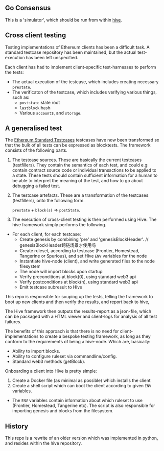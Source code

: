 ## Go Consensus

This is a 'simulator', which should be run from within [hive](https://github.com/ethereum/hive). 

## Cross client testing

Testing implementations of Ethereum clients has been a difficult task. A standard testcase repository has been maintained,
but the actual test-execution has been left unspecified.

Each client has had to implement client-specific test-harnesses to perform the tests:

* The actual execution of the testcase, which includes creating necessary `prestate`.
* The verificaton of the testcase, which includes verifying various things, such as:
  * `poststate` state root
  * `lastblock` hash
  * Various `account`s, and `storage`.

## A generalised test

The [Ethereum Standard Testcases](https://github.com/ethereum/tests) testcases have now been transformed so that the bulk of all tests can be expressed as blocktests. The framework consists
of the following parts.

1. The testcase sources. These are basically the current testcases (testfillers). They contain the semantics of each test,
  and could e.g contain contract source code or individual transactions to be applied to a state. These tests should contain
  sufficient information for a human to be able to interpret the meaning of the test, and how to go about debugging a failed test.

2. The testcase artefacts. These are a transformation of the testcases (testfillers), onto the following form:

      `prestate` + `block(s)` => `postState`.

3. The execution of cross-client testing is then performed using Hive. The hive framework simply performs the following.

* For each client, for each testcase:
   * Create genesis by combining 'pre' and 'genesisBlockHeader'. // genesisBlockHeader跨链场景才使用吗
   * Create ruleset, according to testcase (Frontier, Homestead, Tangerine or Spurious), and set Hive `ENV` variables for the node
   * Instantiate hive-node (client), and write generated files to the node filesystem
   * The node will import blocks upon startup
   * Verify preconditions at block(0), using standard web3 api
   * Verify postconditions at block(n), using standard web3 api
   * Emit testcase subresult to Hive

This repo is responsible for souping up the tests, telling the framework to boot up new clients and then verify the results, and report back to hive, 

The Hive framework then outputs the results-report as a json-file, which can be packaged with a HTML viewer and client-logs for analysis of all test failures.  

The benefits of this approach is that there is no need for client-implementations to create a bespoke testing framework, as long as they
conform to the requirements of being a hive-node. Which are, basically:

- Ability to import blocks.
- Ability to configure ruleset via commandline/config.
- Standard web3 methods (getBlock).

Onboarding a client into Hive is pretty simple:

1. Create a Docker file (as minimal as possible) which installs the client
2. Create a shell script which can boot the client according to given `ENV` variables.
  * The `ENV` variables contain information about which ruleset to use (Frontier, Homestead, Tangerine etc). The script is also responsible for importing genesis and blocks from the filesystem.

## History

This repo is a rewrite of an older version which was implemented in python, and resides within the hive repository. 


